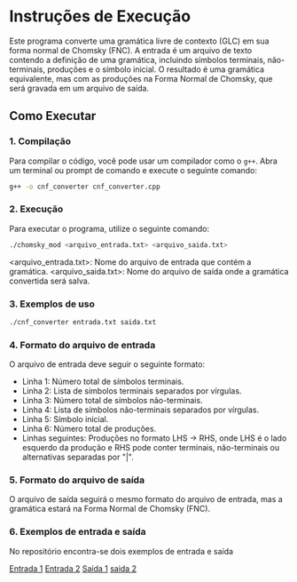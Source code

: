 # Instruções de Execução

Este programa converte uma gramática livre de contexto (GLC) em sua forma normal de Chomsky (FNC). A entrada é um arquivo de texto contendo a definição de uma gramática, incluindo símbolos terminais, não-terminais, produções e o símbolo inicial. O resultado é uma gramática equivalente, mas com as produções na Forma Normal de Chomsky, que será gravada em um arquivo de saída.

## Como Executar

### 1. Compilação
Para compilar o código, você pode usar um compilador como o `g++`. Abra um terminal ou prompt de comando e execute o seguinte comando:

```bash
g++ -o cnf_converter cnf_converter.cpp
```

### 2. Execução
Para executar o programa, utilize o seguinte comando:

```bash
./chomsky_mod <arquivo_entrada.txt> <arquivo_saida.txt>
```
<arquivo_entrada.txt>: Nome do arquivo de entrada que contém a gramática.
<arquivo_saida.txt>: Nome do arquivo de saída onde a gramática convertida será salva.

### 3. Exemplos de uso
```bash
./cnf_converter entrada.txt saida.txt
```

### 4. Formato do arquivo de entrada
O arquivo de entrada deve seguir o seguinte formato:

* Linha 1: Número total de símbolos terminais.
* Linha 2: Lista de símbolos terminais separados por vírgulas.
* Linha 3: Número total de símbolos não-terminais.
* Linha 4: Lista de símbolos não-terminais separados por vírgulas.
* Linha 5: Símbolo inicial.
* Linha 6: Número total de produções.
* Linhas seguintes: Produções no formato LHS -> RHS, onde LHS é o lado esquerdo da produção e RHS pode conter terminais, não-terminais ou alternativas separadas por "|".

### 5. Formato do arquivo de saída
O arquivo de saída seguirá o mesmo formato do arquivo de entrada, mas a gramática estará na Forma Normal de Chomsky (FNC).

### 6. Exemplos de entrada e saída
No repositório encontra-se dois exemplos de entrada e saída 

[Entrada 1](./entrada1.txt)
[Entrada 2](./entrada2.txt)
[Saída 1](./saida1.txt)
[saida 2](./saida2.txt)
